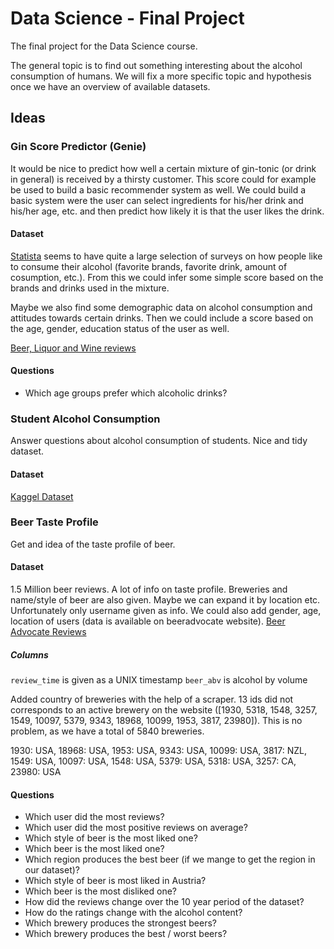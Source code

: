 # Data Science - Final Project
The final project for the Data Science course.

The general topic is to find out something interesting about the alcohol consumption of humans. We will fix a more specific topic and hypothesis once we have an overview of available datasets.

## Ideas

### Gin Score Predictor (Genie)

It would be nice to predict how well a certain mixture of gin-tonic (or drink in general) is received by a thirsty customer. This score could for example be used to build a basic recommender system as well. We could build a basic system were the user can select ingredients for his/her drink and his/her age, etc. and then predict how likely it is that the user likes the drink. 

#### Dataset

[Statista](https://de.statista.com/statistik/daten/studie/171629/umfrage/mindestens-einmal-im-monat-konsumierte-spirituosen/) seems to have quite a large selection of surveys on how people like to consume their alcohol (favorite brands, favorite drink, amount of cosumption, etc.). From this we could infer some simple score based on the brands and drinks used in the mixture.

Maybe we also find some demographic data on alcohol consumption and attitudes towards certain drinks. Then we could include a score based on the age, gender, education status of the user as well. 

[Beer, Liquor and Wine reviews](https://www.kaggle.com/datafiniti/wine-beer-and-liquor-reviews) 

#### Questions

* Which age groups prefer which alcoholic drinks?

### Student Alcohol Consumption

Answer questions about alcohol consumption of students. Nice and tidy dataset.

#### Dataset

[Kaggel Dataset](https://www.kaggle.com/uciml/student-alcohol-consumption)

### Beer Taste Profile

Get and idea of the taste profile of beer.

#### Dataset

1.5 Million beer reviews. A lot of info on taste profile. Breweries and name/style of beer are also given. Maybe we can expand it by location etc. Unfortunately only username given as info. We could also add gender, age, location of users (data is available on beeradvocate website).
[Beer Advocate Reviews](https://data.world/socialmediadata/beeradvocate)

##### Columns

`review_time` is given as a UNIX timestamp
`beer_abv` is alcohol by volume

Added country of breweries with the help of a scraper. 13 ids did not corresponds to an active brewery on the website ([1930, 5318, 1548, 3257, 1549, 10097, 5379, 9343, 18968, 10099, 1953, 3817, 23980]). This is no problem, as we have a total of 5840 breweries.

1930: USA, 18968: USA, 1953: USA, 9343: USA, 10099: USA, 3817: NZL, 1549: USA, 10097: USA, 1548: USA, 5379: USA, 5318: USA, 3257: CA, 23980: USA

#### Questions
* Which user did the most reviews?
* Which user did the most positive reviews on average?
* Which style of beer is the most liked one?
* Which beer is the most liked one?
* Which region produces the best beer (if we mange to get the region in our dataset)?
* Which style of beer is most liked in Austria?
* Which beer is the most disliked one?
* How did the reviews change over the 10 year period of the dataset?
* How do the ratings change with the alcohol content?
* Which brewery produces the strongest beers?
* Which brewery produces the best / worst beers?

